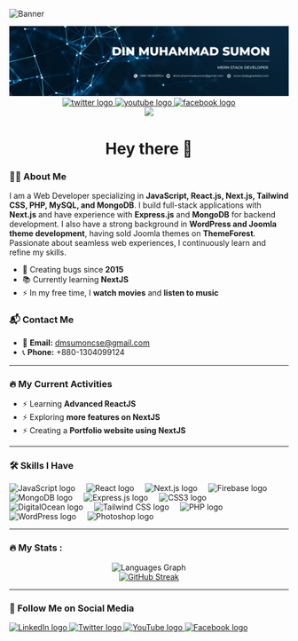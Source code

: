 ![Banner](https://i.imgur.com/UKQ9HLc.jpeg)

<div align="center">
  <a href="https://www.linkedin.com/in/dinmuhammadsumon" target="_blank">
<img src="https://github.com/dmsumon2020/dmsumon2020/blob/main/Din%20Muhammad%20Sumon.jpg?raw=true" alt="Din Muhammad Sumon" /> 
  </a>
  <a href="https://x.com/codeEnlighten" target="_blank">
    <img src="https://img.shields.io/static/v1?message=Twitter&logo=twitter&label=&color=1DA1F2&logoColor=white&labelColor=&style=for-the-badge" height="25" alt="twitter logo" />
  </a>
  <a href="https://www.youtube.com/@DinMuhammadSumon-v9j" target="_blank">
    <img src="https://img.shields.io/static/v1?message=Youtube&logo=youtube&label=&color=FF0000&logoColor=white&labelColor=&style=for-the-badge" height="25" alt="youtube logo" />
  </a>
  <a href="https://www.facebook.com/sumon2090/" target="_blank">
    <img src="https://img.shields.io/static/v1?message=Facebook&logo=facebook&label=&color=1877F2&logoColor=white&labelColor=&style=for-the-badge" height="25" alt="facebook logo" />
  </a>
</div>

<div align="center">
  <img src="https://visitor-badge.laobi.icu/badge?page_id=dmsumon2020.dmsumon2020&" />
</div>

<h1 align="center">Hey there 👋</h1>

### 👩‍💻 About Me

I am a Web Developer specializing in **JavaScript, React.js, Next.js, Tailwind CSS, PHP, MySQL, and MongoDB**. I build full-stack applications with **Next.js** and have experience with **Express.js** and **MongoDB** for backend development. I also have a strong background in **WordPress and Joomla theme development**, having sold Joomla themes on **ThemeForest**. Passionate about seamless web experiences, I continuously learn and refine my skills.

- 🔭 Creating bugs since **2015**  
- 📚 Currently learning **NextJS**  
- ⚡ In my free time, I **watch movies** and **listen to music**  

### 📬 Contact Me

- 📧 **Email:** [dmsumoncse@gmail.com](mailto:dmsumoncse@gmail.com)  
- 📞 **Phone:** +880-1304099124  

---

### 🔥 My Current Activities

- ⚡ Learning **Advanced ReactJS**  
- ⚡ Exploring **more features on NextJS**  
- ⚡ Creating a **Portfolio website using NextJS**  

---

### 🛠 Skills I Have

<div align="left">
  <img src="https://cdn.jsdelivr.net/gh/devicons/devicon/icons/javascript/javascript-original.svg" height="40" alt="JavaScript logo" />
  <img width="12" />
  <img src="https://cdn.jsdelivr.net/gh/devicons/devicon/icons/react/react-original.svg" height="40" alt="React logo" />
  <img width="12" />
  <img src="https://cdn.jsdelivr.net/gh/devicons/devicon/icons/nextjs/nextjs-original.svg" height="40" alt="Next.js logo" />
  <img width="12" />
  <img src="https://cdn.jsdelivr.net/gh/devicons/devicon/icons/firebase/firebase-plain-wordmark.svg" height="40" alt="Firebase logo" />
  <img width="12" />
  <img src="https://cdn.jsdelivr.net/gh/devicons/devicon/icons/mongodb/mongodb-original.svg" height="40" alt="MongoDB logo" />
  <img width="12" />
  <img src="https://cdn.jsdelivr.net/gh/devicons/devicon/icons/express/express-original.svg" height="40" alt="Express.js logo" />
  <img width="12" />
  <img src="https://cdn.jsdelivr.net/gh/devicons/devicon/icons/css3/css3-original.svg" height="40" alt="CSS3 logo" />
  <img width="12" />
  <img src="https://cdn.jsdelivr.net/gh/devicons/devicon/icons/digitalocean/digitalocean-original.svg" height="40" alt="DigitalOcean logo" />
  <img width="12" />
  <img src="https://cdn.jsdelivr.net/gh/devicons/devicon/icons/tailwindcss/tailwindcss-original-wordmark.svg" height="40" alt="Tailwind CSS logo" />
  <img width="12" />
  <img src="https://cdn.jsdelivr.net/gh/devicons/devicon/icons/php/php-original.svg" height="40" alt="PHP logo" />
  <img width="12" />
  <img src="https://cdn.jsdelivr.net/gh/devicons/devicon/icons/wordpress/wordpress-original.svg" height="40" alt="WordPress logo" />
  <img width="12" />
  <img src="https://cdn.jsdelivr.net/gh/devicons/devicon/icons/photoshop/photoshop-plain.svg" height="40" alt="Photoshop logo" />
</div>

---

### 🔥 My Stats :

<div align="center">
  <img src="https://github-readme-stats.vercel.app/api/top-langs?username=dmsumon2020&locale=en&hide_title=false&layout=compact&card_width=320&langs_count=5&theme=dracula&hide_border=false&order=2" height="150" alt="Languages Graph" />
</div>

<div align="center">
  <a href="https://git.io/streak-stats">
    <img src="https://nirzak-streak-stats.vercel.app?user=dmsumon2020&theme=dark" alt="GitHub Streak" />
  </a>
</div>

---

### 📢 Follow Me on Social Media

<div align="left">
  <a href="https://www.linkedin.com/in/dinmuhammadsumon/" target="_blank">
    <img src="https://raw.githubusercontent.com/maurodesouza/profile-readme-generator/master/src/assets/icons/social/linkedin/default.svg" width="52" height="40" alt="LinkedIn logo" />
  </a>
  <a href="https://x.com/codeEnlighten" target="_blank">
    <img src="https://raw.githubusercontent.com/maurodesouza/profile-readme-generator/master/src/assets/icons/social/twitter/default.svg" width="52" height="40" alt="Twitter logo" />
  </a>
  <a href="https://www.youtube.com/@DinMuhammadSumon-v9j" target="_blank">
    <img src="https://raw.githubusercontent.com/maurodesouza/profile-readme-generator/master/src/assets/icons/social/youtube/default.svg" width="52" height="40" alt="YouTube logo" />
  </a>
  <a href="https://www.facebook.com/sumon2090/" target="_blank">
    <img src="https://raw.githubusercontent.com/maurodesouza/profile-readme-generator/master/src/assets/icons/social/facebook/default.svg" width="52" height="40" alt="Facebook logo" />
  </a>
</div>
